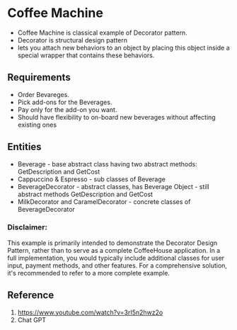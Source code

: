 # Coffee Machine
- Coffee Machine is classical example of Decorator pattern.
- Decorator is structural design pattern
- lets you attach new behaviors to an object by placing this object inside a special wrapper that contains these behaviors.

## Requirements
- Order Bevareges.
- Pick add-ons for the Beverages.
- Pay only for the add-on you want.
- Should have flexibility to on-board new beverages without affecting existing ones

## Entities
- Beverage - base abstract class having two abstract methods: GetDescription and GetCost
- Cappuccino & Espresso - sub classes of Beverage
- BeverageDecorator - abstract classes, has Beverage Object - still abstract methods GetDescription and GetCost
- MilkDecorator and CaramelDecorator - concrete classes of BeverageDecorator

### Disclaimer:
This example is primarily intended to demonstrate the Decorator Design Pattern, rather than to serve as a complete CoffeeHouse application. In a full implementation, you would typically include additional classes for user input, payment methods, and other features. For a comprehensive solution, it's recommended to refer to a more complete example.

## Reference
1. https://www.youtube.com/watch?v=3rI5n2hwz2o
2. Chat GPT